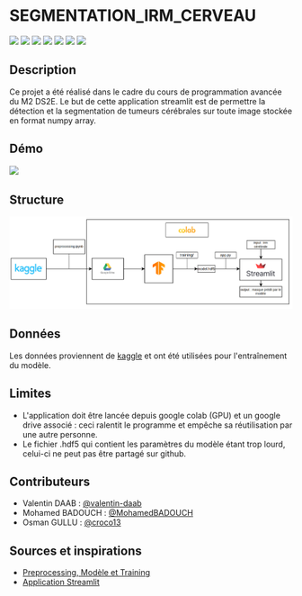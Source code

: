 # SEGMENTATION_IRM_CERVEAU

![](https://img.shields.io/badge/Python-31A8FF.svg?logo=python&logoColor=white)
![](https://img.shields.io/badge/Jupyter%20Notebook-F37626?logo=jupyter&logoColor=white)
![](https://img.shields.io/badge/Google%20Colab-F9AB00?logo=google-colab&logoColor=white)
![](https://img.shields.io/badge/scikit%20learn-F7931E.svg?logo=scikit-learn&logoColor=white)
![](https://img.shields.io/badge/TensorFlow-FF6F00?logo=tensorflow&logoColor=white)
![](https://img.shields.io/badge/NumPy-013243.svg?logo=numpy&logoColor=white)
![](https://img.shields.io/badge/Streamlit-FF4B4B?logo=streamlit&logoColor=white)

## Description 

Ce projet a été réalisé dans le cadre du cours de programmation avancée du M2 DS2E. Le but de cette application streamlit est de permettre la détection et la segmentation de tumeurs cérébrales sur toute image stockée en format numpy array.

## Démo

![](data/demo.gif)

## Structure

![Employee data](/data/architecture.png)

## Données

Les données proviennent de [kaggle](https://www.kaggle.com/datasets/awsaf49/brats20-dataset-training-validation) et ont été utilisées pour l'entraînement du modèle. 

## Limites

- L'application doit être lancée depuis google colab (GPU) et un google drive associé : ceci ralentit le programme et empêche sa réutilisation par une autre personne. 
- Le fichier .hdf5 qui contient les paramètres du modèle étant trop lourd, celui-ci ne peut pas être partagé sur github.

## Contributeurs

- Valentin DAAB : [@valentin-daab](https://github.com/valentin-daab)
- Mohamed BADOUCH : [@MohamedBADOUCH](https://github.com/MohamedBADOUCH)
- Osman GULLU : [@croco13](https://github.com/croco13)

## Sources et inspirations

- [Preprocessing, Modèle et Training](https://github.com/bnsreenu/python_for_microscopists/tree/master/231_234_BraTa2020_Unet_segmentation) 
- [Application Streamlit](https://github.com/medicimage/AI_med_seg_app)


